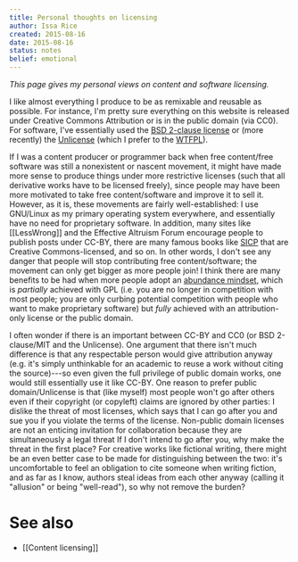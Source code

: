 ```yaml
---
title: Personal thoughts on licensing
author: Issa Rice
created: 2015-08-16
date: 2015-08-16
status: notes
belief: emotional
---
```


*This page gives my personal views on content and software licensing.*

I like almost everything I produce to be as remixable and reusable as possible.
For instance, I'm pretty sure everything on this website is released under Creative Commons Attribution or is in the public domain (via CC0).
For software, I've essentially used the [BSD 2-clause license](https://en.wikipedia.org/wiki/BSD_licenses#2-clause_license_.28.22Simplified_BSD_License.22_or_.22FreeBSD_License.22.29) or (more recently) the [Unlicense](http://unlicense.org/) (which I prefer to the [WTFPL](http://www.wtfpl.net/)).

If I was a content producer or programmer back when free content/free software was still a nonexistent or nascent movement, it might have made more sense to produce things under more restrictive licenses (such that all derivative works have to be licensed freely), since people may have been more motivated to take free content/software and improve it to sell it.
However, as it is, these movements are fairly well-established: I use GNU/Linux as my primary operating system everywhere, and essentially have no need for proprietary software.
In addition, many sites like [[LessWrong]] and the Effective Altruism Forum encourage people to publish posts under CC-BY, there are many famous books like [SICP](https://mitpress.mit.edu/sicp/) that are Creative Commons-licensed, and so on.
In other words, I don't see any danger that people will stop contributing free content/software; the movement can only get bigger as more people join!
I think there are many benefits to be had when more people adopt an [abundance mindset](https://en.wikipedia.org/wiki/The_7_Habits_of_Highly_Effective_People#Abundance_mentality), which is *partially* achieved with GPL (i.e. you are no longer in competition with most people; you are only curbing potential competition with people who want to make proprietary software) but *fully* achieved with an attribution-only license or the public domain.

I often wonder if there is an important between CC-BY and CC0 (or BSD 2-clause/MIT and the Unlicense).
One argument that there isn't much difference is that any respectable person would give attribution anyway (e.g. it's simply unthinkable for an academic to reuse a work without citing the source)---so even given the full privilege of public domain works, one would still essentially use it like CC-BY.
One reason to prefer public domain/Unlicense is that (like myself) most people won't go after others even if their copyright (or copyleft) claims are ignored by other parties: I dislike the threat of most licenses, which says that I can go after you and sue you if you violate the terms of the license.
Non-public domain licenses are not an enticing invitation for collaboration because they are simultaneously a legal threat
If I don't intend to go after you, why make the threat in the first place?
For creative works like fictional writing, there might be an even better case to be made for distinguishing between the two: it's uncomfortable to feel an obligation to cite someone when writing fiction, and as far as I know, authors steal ideas from each other anyway (calling it "allusion" or being "well-read"), so why not remove the burden?

# See also

- [[Content licensing]]
